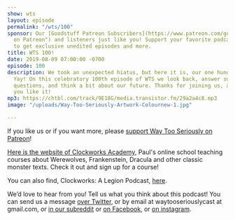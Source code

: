 ```yaml
---
show: wts
layout: episode
permalink: "/wts/100"
sponsor: Our [Goodstuff Patreon Subscribers](https://www.patreon.com/goodstuff "Goodstuff
  on Patreon") and listeners just like you! Support your favorite podcasts directly
  to get exclusive unedited episodes and more.
title: WTS 100!
date: 2019-08-09 07:00:00 -0700
episode: 100
description: We took an unexpected hiatus, but here it is, our one hundredth  episode!
  Yay! On this celebratory 100th episode of WTS we look back, answer some listener
  questions, and think a bit about our future. Thanks for joining us, and we hope
  you like it!
mp3: https://chtbl.com/track/9E18G/media.transistor.fm/29a2a4c8.mp3
image: "/uploads/Way-Too-Seriously-Artwork-Colournew-1.jpg"

---
```

If you like us or if you want more, please [support Way Too Seriously on Patreon](https://www.patreon.com/clockworkscast)! 

[Here is the website of Clockworks Academy](https://clockworksacademy.com/), Paul's online school teaching courses about Werewolves, Frankenstein, Dracula and other classic monster texts. Check it out and sign up for a course!

You can also find, Clockworks: A Legion Podcast, [here](https://goodstuff.fm/clockworks/).

We’d love to hear from you! Tell us what you think about this podcast! You can send us a message [over Twitter](http://www.twitter.com/wtscast), or by email at waytooseriouslycast at gmail.com, or [in our subreddit](https://www.reddit.com/r/Goodstuff_fm/) or [on Facebook](http://www.facebook.com/wtscast), or [on instagram](https://www.instagram.com/waytooseriously/).